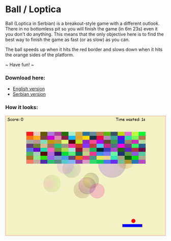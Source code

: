 # Ball / Loptica
Ball (Loptica in Serbian) is a breakout-style game with a different outlook.
There in no bottomless pit so you will finish the game (in 6m 23s) even it you don't do anything.
This means that the only objective here is to find the best way to finish the game as fast (or as slow) as you can.

The ball speeds up when it hits the red border and slows down when it hits the orange sides of the platform.

~ Have fun! ~

### Download here:
- [English version](../../releases/download/v1.5/Ball_game.jar)
- [Serbian version](../../releases/download/v1.5-sr/Loptica_igra.jar)

### How it looks:
![](assets/img/game.png?raw=true)
